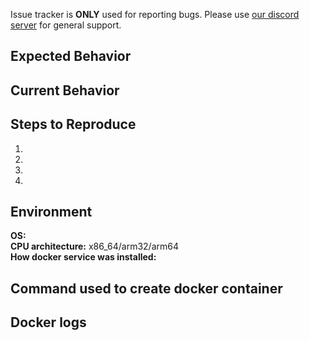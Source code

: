 Issue tracker is **ONLY** used for reporting bugs. Please use [our discord server](https://discord.gg/YWrKVTn) for general support.

<!--- Provide a general summary of the issue in the Title above -->

## Expected Behavior
<!--- Tell us what should happen -->

## Current Behavior
<!--- Tell us what happens instead of the expected behavior -->

## Steps to Reproduce
<!--- Provide a link to a live example, or an unambiguous set of steps to -->
<!--- reproduce this bug. Include code to reproduce, if relevant -->
1.
2.
3.
4.

## Environment
**OS:**      
**CPU architecture:** x86_64/arm32/arm64      
**How docker service was installed:**      
<!--- Providing context helps us come up with a solution that is most useful in the real world -->

## Command used to create docker container
<!--- Provide your docker create/run command or compose yaml snippet, or a screenshot of settings if using a gui to create the container -->

## Docker logs
<!--- Provide a full docker log, output of "docker logs containername" -->
